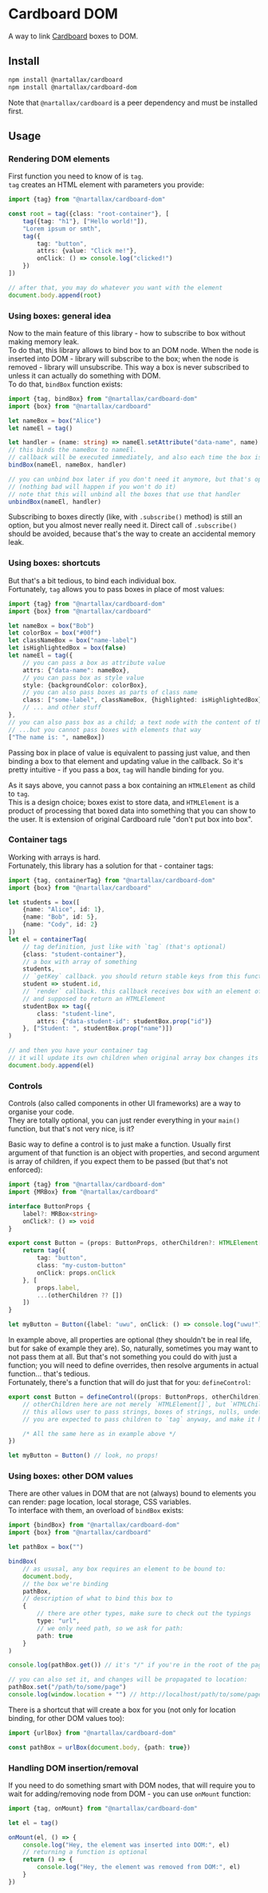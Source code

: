 # Cardboard DOM

A way to link [Cardboard](https://github.com/nartallax/cardboard) boxes to DOM.  

## Install

```bash
npm install @nartallax/cardboard
npm install @nartallax/cardboard-dom
```

Note that `@nartallax/cardboard` is a peer dependency and must be installed first.  

## Usage

### Rendering DOM elements

First function you need to know of is `tag`.  
`tag` creates an HTML element with parameters you provide:

```typescript
import {tag} from "@nartallax/cardboard-dom"

const root = tag({class: "root-container"}, [
	tag({tag: "h1"}, ["Hello world!"]),
	"Lorem ipsum or smth",
	tag({
		tag: "button",
		attrs: {value: "Click me!"},
		onClick: () => console.log("clicked!")
	})
])

// after that, you may do whatever you want with the element
document.body.append(root)
```

### Using boxes: general idea

Now to the main feature of this library - how to subscribe to box without making memory leak.  
To do that, this library allows to bind box to an DOM node. When the node is inserted into DOM - library will subscribe to the box; when the node is removed - library will unsubscribe. This way a box is never subscribed to unless it can actually do something with DOM.  
To do that, `bindBox` function exists:

```typescript
import {tag, bindBox} from "@nartallax/cardboard-dom"
import {box} from "@nartallax/cardboard"

let nameBox = box("Alice")
let nameEl = tag()

let handler = (name: string) => nameEl.setAttribute("data-name", name)
// this binds the nameBox to nameEl.
// callback will be executed immediately, and also each time the box is inserted into DOM.
bindBox(nameEl, nameBox, handler)

// you can unbind box later if you don't need it anymore, but that's optional
// (nothing bad will happen if you won't do it)
// note that this will unbind all the boxes that use that handler
unbindBox(nameEl, handler)
```

Subscribing to boxes directly (like, with `.subscribe()` method) is still an option, but you almost never really need it. Direct call of `.subscribe()` should be avoided, because that's the way to create an accidental memory leak.

### Using boxes: shortcuts

But that's a bit tedious, to bind each individual box.  
Fortunately, `tag` allows you to pass boxes in place of most values:  

```typescript
import {tag} from "@nartallax/cardboard-dom"
import {box} from "@nartallax/cardboard"

let nameBox = box("Bob")
let colorBox = box("#00f")
let classNameBox = box("name-label")
let isHighlightedBox = box(false)
let nameEl = tag({
	// you can pass a box as attribute value
	attrs: {"data-name": nameBox},
	// you can pass box as style value
	style: {backgroundColor: colorBox},
	// you can also pass boxes as parts of class name
	class: ["some-label", classNameBox, {highlighted: isHighlightedBox}]
	// ... and other stuff
}, 
// you can also pass box as a child; a text node with the content of the box will be created
// ...but you cannot pass boxes with elements that way
["The name is: ", nameBox])
```

Passing box in place of value is equivalent to passing just value, and then binding a box to that element and updating value in the callback. So it's pretty intuitive - if you pass a box, `tag` will handle binding for you.  

As it says above, you cannot pass a box containing an `HTMLElement` as child to `tag`.  
This is a design choice; boxes exist to store data, and `HTMLElement` is a product of processing that boxed data into something that you can show to the user. It is extension of original Cardboard rule "don't put box into box".  

### Container tags

Working with arrays is hard.  
Fortunately, this library has a solution for that - container tags:  

```typescript
import {tag, containerTag} from "@nartallax/cardboard-dom"
import {box} from "@nartallax/cardboard"

let students = box([
	{name: "Alice", id: 1}, 
	{name: "Bob", id: 5}, 
	{name: "Cody", id: 2}
])
let el = containerTag(
	// tag definition, just like with `tag` (that's optional)
	{class: "student-container"},
	// a box with array of something
	students,
	// `getKey` callback. you should return stable keys from this function
	student => student.id,
	// `render` callback. this callback receives box with an element of the array,
	// and supposed to return an HTMLElement
	studentBox => tag({
		class: "student-line", 
		attrs: {"data-student-id": studentBox.prop("id")}
	}, ["Student: ", studentBox.prop("name")])
)

// and then you have your container tag
// it will update its own children when original array box changes its value
document.body.append(el)
```

### Controls

Controls (also called components in other UI frameworks) are a way to organise your code.  
They are totally optional, you can just render everything in your `main()` function, but that's not very nice, is it?  

Basic way to define a control is to just make a function. Usually first argument of that function is an object with properties, and second argument is array of children, if you expect them to be passed (but that's not enforced):  

```typescript
import {tag} from "@nartallax/cardboard-dom"
import {MRBox} from "@nartallax/cardboard"

interface ButtonProps {
	label?: MRBox<string>
	onClick?: () => void
}

export const Button = (props: ButtonProps, otherChildren?: HTMLElement[]) => {
	return tag({
		tag: "button",
		class: "my-custom-button"
		onClick: props.onClick
	}, [
		props.label,
		...(otherChildren ?? [])
	])
}

let myButton = Button({label: "uwu", onClick: () => console.log("uwu!")})
```

In example above, all properties are optional (they shouldn't be in real life, but for sake of example they are). So, naturally, sometimes you may want to not pass them at all. But that's not something you could do with just a function; you will need to define overrides, then resolve arguments in actual function... that's tedious.  
Fortunately, there's a function that will do just that for you: `defineControl`:  

```typescript
export const Button = defineControl((props: ButtonProps, otherChildren) => {
	// otherChildren here are not merely `HTMLElement[]`, but `HTMLChildArray`
	// this allows user to pass strings, boxes of strings, nulls, undefineds, numbers...
	// you are expected to pass children to `tag` anyway, and make it handle everything

	/* All the same here as in example above */
})

let myButton = Button() // look, no props!
```

### Using boxes: other DOM values

There are other values in DOM that are not (always) bound to elements you can render: page location, local storage, CSS variables.  
To interface with them, an overload of `bindBox` exists:

```typescript
import {bindBox} from "@nartallax/cardboard-dom"
import {box} from "@nartallax/cardboard"

let pathBox = box("")

bindBox(
	// as ususal, any box requires an element to be bound to:
	document.body,
	// the box we're binding
	pathBox, 
	// description of what to bind this box to
	{
		// there are other types, make sure to check out the typings
		type: "url", 
		// we only need path, so we ask for path:
		path: true
	}
)

console.log(pathBox.get()) // it's "/" if you're in the root of the page

// you can also set it, and changes will be propagated to location:
pathBox.set("/path/to/some/page")
console.log(window.location + "") // http://localhost/path/to/some/page
```

There is a shortcut that will create a box for you (not only for location binding, for other DOM values too):

```typescript
import {urlBox} from "@nartallax/cardboard-dom"

const pathBox = urlBox(document.body, {path: true})
```

### Handling DOM insertion/removal

If you need to do something smart with DOM nodes, that will require you to wait for adding/removing node from DOM - you can use `onMount` function:

```typescript
import {tag, onMount} from "@nartallax/cardboard-dom"

let el = tag()

onMount(el, () => {
	console.log("Hey, the element was inserted into DOM:", el)
	// returning a function is optional
	return () => {
		console.log("Hey, the element was removed from DOM:", el)
	}
})
```
